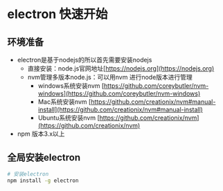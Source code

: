 # electron 快速开始

## 环境准备
 - electron是基于nodejs的所以首先需要安装nodejs
    - 直接安装：node.js官网地址[https://nodejs.org](https://nodejs.org) 
    - nvm管理多版本node.js：可以用nvm 进行node版本进行管理
        - windows系统安装nvm [https://github.com/coreybutler/nvm-windows](https://github.com/coreybutler/nvm-windows)
        - Mac系统安装nvm [https://github.com/creationix/nvm#manual-install](https://github.com/creationix/nvm#manual-install)
        - Ubuntu系统安装nvm [https://github.com/creationix/nvm](https://github.com/creationix/nvm)
- npm 版本3.x以上

## 全局安装electron
```sh
# 安装electron
npm install -g electron

```

